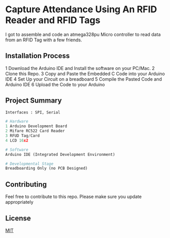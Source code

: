 # Capture Attendance Using An RFID Reader and RFID Tags

I got to assemble and code an atmega328pu Micro controller to read data from an RFID Tag with a few friends. 

## Installation Process

1 Download the Arduino IDE and Install the software on your PC/Mac. 
2 Clone this Repo.
3 Copy and Paste the Embedded C Code into your Arduino IDE 
4 Set Up your Circuit on a breadboard
5 Compile the Pasted Code and Arduino IDE 
6 Upload the Code to your Arduino


## Project Summary

```python
Interfaces : SPI, Serial

# Hardware 
1 Arduino Development Board
2 Mifare RC522 Card Reader
3 RFUD Tag/Card
4 LCD 16x2

# Software
Arduino IDE (Integrated Development Environment)

# Developmental Stage
Breadboarding Only (no PCB Designed)
```

## Contributing
Feel free to contribute to this repo.
Please make sure you update appropriately 

## License
[MIT](https://choosealicense.com/licenses/mit/)
